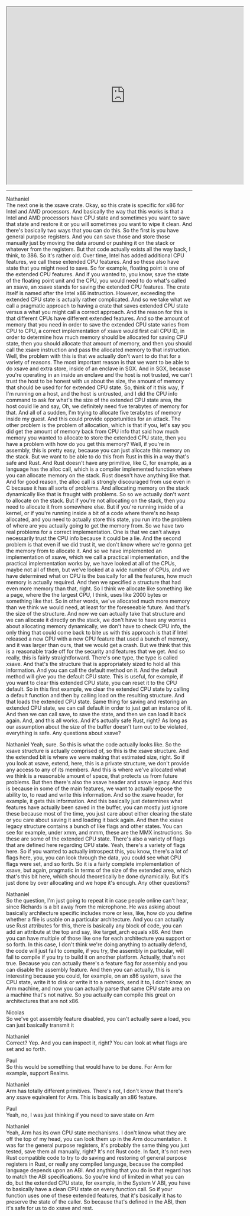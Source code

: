   
<iframe src="https://www.youtube.com/embed/UN3UlI3S4Fw" height="480" width="640" allowFullScreen></iframe>
<hr />

Nathaniel  
The next one is the xsave crate. Okay, so this crate is specific for x86 for Intel and AMD processors. And basically the way that this works is that a Intel and AMD processors have CPU state and sometimes you want to save that state and restore it or you will sometimes you want to wipe it clean. And there's basically two ways that you can do this. So the first is you have general purpose registers. And you can save those and store those manually just by moving the data around or pushing it on the stack or whatever from the registers. But that code actually exists all the way back, I think, to 386. So it's rather old. Over time, Intel has added additional CPU features, we call these extended CPU features. And so these also have state that you might need to save. So for example, floating point is one of the extended CPU features. And if you wanted to, you know, save the state of the floating point unit and the CPU, you would need to do what's called an xsave, an xsave stands for saving the extended CPU features. The crate itself is named after the Intel x86 instruction. However, exceeding the extended CPU state is actually rather complicated. And so we take what we call a pragmatic approach to having a crate that saves extended CPU state versus a what you might call a correct approach. And the reason for this is that different CPUs have different extended features. And so the amount of memory that you need in order to save the extended CPU state varies from CPU to CPU, a correct implementation of xsave would first call CPU ID, in order to determine how much memory should be allocated for saving CPU state, then you should allocate that amount of memory, and then you should call the xsave instruction and pass the allocated memory to that instruction. Well, the problem with this is that we actually don't want to do that for a variety of reasons. The most important reason is that we want to be able to do xsave and extra store, inside of an enclave in SGX. And in SGX, because you're operating in an inside an enclave and the host is not trusted, we can't trust the host to be honest with us about the size, the amount of memory that should be used for for extended CPU state. So, think of it this way, if I'm running on a host, and the host is untrusted, and I did the CPU info command to ask for what's the size of the extended CPU state area, the host could lie and say, Oh, we definitely need five terabytes of memory for that. And all of a sudden, I'm trying to allocate five terabytes of memory inside my guest. And this could provide opportunities for an attack. The other problem is the problem of allocation, which is that if you, let's say you did get the amount of memory back from CPU info that said how much memory you wanted to allocate to store the extended CPU state, then you have a problem with how do you get this memory? Well, if you're in assembly, this is pretty easy, because you can just allocate this memory on the stack. But we want to be able to do this from Rust in this in a way that's safe and Rust. And Rust doesn't have any primitive, like C, for example, as a language has the alloc call, which is a compiler implemented function where you can allocate memory on the stack. Rust doesn't have anything like that. And for good reason, the alloc call is strongly discouraged from use even in C because it has all sorts of problems. And allocating memory on the stack dynamically like that is fraught with problems. So so we actually don't want to allocate on the stack. But if you're not allocating on the stack, then you need to allocate it from somewhere else. But if you're running inside of a kernel, or if you're running inside a bit of a code where there's no heap allocated, and you need to actually store this state, you run into the problem of where are you actually going to get the memory from. So we have two real problems for a correct implementation. One is that we can't always necessarily trust the CPU info because it could be a lie. And the second problem is that even if we did trust it, we don't know where we're gonna get the memory from to allocate it. And so we have implemented an implementation of xsave, which we call a practical implementation, and the practical implementation works by, we have looked at all of the CPUs, maybe not all of them, but we've looked at a wide number of CPUs, and we have determined what on CPU is the basically for all the features, how much memory is actually required. And then we specified a structure that had even more memory than that, right. So I think we allocate like something like a page, where the the largest CPU, I think, uses like 2000 bytes or something like that. So in other words, we've allocated much more memory than we think we would need, at least for the foreseeable future. And that's the size of the structure. And now we can actually take that structure and we can allocate it directly on the stack, we don't have to have any worries about allocating memory dynamically, we don't have to check CPU info, the only thing that could come back to bite us with this approach is that if Intel released a new CPU with a new CPU feature that used a bunch of memory, and it was larger than ours, that we would get a crash. But we think that this is a reasonable trade off for the security and features that we get. And so really, this is fairly straightforward. There's one type, the type is called xsave. And that's the structure that is appropriately sized to hold all this information. And you can call the default method on it. And the default method will give you the default CPU state. This is useful, for example, if you want to clear this extended CPU state, you can reset it to the CPU default. So in this first example, we clear the extended CPU state by calling a default function and then by calling load on the resulting structure. And that loads the extended CPU state. Same thing for saving and restoring an extended CPU state, we can call default in order to just get an instance of it. And then we can call save, to save the state, and then we can load it back again. And, and this all works. And it's actually safe Rust, right? As long as our assumption about the size of the buffer doesn't turn out to be violated, everything is safe. Any questions about xsave?

Nathaniel
Yeah, sure. So this is what the code actually looks like. So the xsave structure is actually comprised of, so this is the xsave structure. And the extended bit is where we were making that estimated size, right. So if you look at xsave, extend, here, this is a private structure, we don't provide any access to any of its members. And this is where we've allocated what we think is a reasonable amount of space, that protects us from future problems. But then there's also the xsave header and xsave legacy. And this is because in some of the main features, we want to actually expose the ability to, to read and write this information. And so the xsave header, for example, it gets this information. And this basically just determines what features have actually been saved in the buffer, you can mostly just ignore these because most of the time, you just care about either clearing the state or you care about saving it and loading it back again. And then the xsave legacy structure contains a bunch of like flags and other states. You can see for example, under xmm, and mmm, these are the MMX instructions. So these are some of the extended CPU state. There's also a variety of flags that are defined here regarding CPU state. Yeah, there's a variety of flags here. So if you wanted to actually introspect this, you know, there's a lot of flags here, you, you can look through the data, you could see what CPU flags were set, and so forth. So it is a fairly complete implementation of xsave, but again, pragmatic in terms of the size of the extended area, which that's this bit here, which should theoretically be done dynamically. But it's just done by over allocating and we hope it's enough. Any other questions?

Nathaniel  
So the question, I'm just going to repeat it in case people online can't hear, since Richards is a bit away from the microphone. He was asking about basically architecture specific includes more or less, like, how do you define whether a file is usable on a particular architecture. And you can actually use Rust attributes for this, there is basically any block of code, you can add an attribute at the top and say, like target_arch equals x86. And then you can have multiple of those like one for each architecture you support or so forth. In this case, I don't think we're doing anything to actually defend, the code will just fail to compile, if you try, the assembly in particular, will fail to compile if you try to build it on another platform. Actually, that's not true. Because you can actually there's a feature flag for assembly and you can disable the assembly feature. And then you can actually, this is interesting because you could, for example, on an x86 system, save the CPU state, write it to disk or write it to a network, send it to, I don't know, an Arm machine, and now you can actually parse that same CPU state area on a machine that's not native. So you actually can compile this great on architectures that are not x86.

Nicolas  
So we've got assembly feature disabled, you can't actually save a load, you can just basically transmit it

Nathaniel  
Correct? Yep. And you can inspect it, right? You can look at what flags are set and so forth.

Paul  
So this would be something that would have to be done. For Arm for example, support Realms.

Nathaniel  
Arm has totally different primitives. There's not, I don't know that there's any xsave equivalent for Arm. This is basically an x86 feature.

Paul  
Yeah, no, I was just thinking if you need to save state on Arm

Nathaniel  
Yeah, Arm has its own CPU state mechanisms. I don't know what they are off the top of my head, you can look them up in the Arm documentation. It was for the general purpose registers, it's probably the same thing you just tested, save them all manually, right? It's not Rust code. In fact, it's not even Rust compatible code to try to do saving and restoring of general purpose registers in Rust, or really any compiled language, because the compiled language depends upon an ABI. And anything that you do in that regard has to match the ABI specifications. So you're kind of limited in what you can do, but the extended CPU state, for example, in the System V ABI, you have to basically have a clean CPU state on every function call. So if your function uses one of these extended features, that it's basically it has to preserve the state of the caller. So because that's defined in the ABI, then it's safe for us to do xsave and rest.
